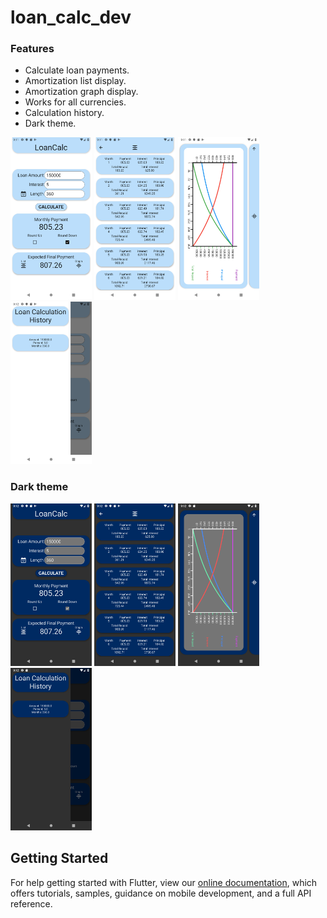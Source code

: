 # loan_calc_dev

### Features
- Calculate loan payments.
- Amortization list display.
- Amortization graph display.
- Works for all currencies.
- Calculation history.
- Dark theme.


<img src="https://raw.githubusercontent.com/colinpoirier/loan_calculator/dev/assets/images/main_expanded_light.png" height="260"/>
<img src="https://raw.githubusercontent.com/colinpoirier/loan_calculator/dev/assets/images/amort_list_light.png" height="260"/>
<img src="https://raw.githubusercontent.com/colinpoirier/loan_calculator/dev/assets/images/graph_light.png" height="260"/>
<img src="https://raw.githubusercontent.com/colinpoirier/loan_calculator/dev/assets/images/history_light.png" height="260"/>

### Dark theme
<img src="https://raw.githubusercontent.com/colinpoirier/loan_calculator/dev/assets/images/main_expanded_dark.png" height="260"/>
<img src="https://raw.githubusercontent.com/colinpoirier/loan_calculator/dev/assets/images/amort_list_dark.png" height="260"/>
<img src="https://raw.githubusercontent.com/colinpoirier/loan_calculator/dev/assets/images/graph_dark.png" height="260"/>
<img src="https://raw.githubusercontent.com/colinpoirier/loan_calculator/dev/assets/images/history_dark.png" height="260"/>

## Getting Started

For help getting started with Flutter, view our 
[online documentation](https://flutter.dev/docs), which offers tutorials, 
samples, guidance on mobile development, and a full API reference.
